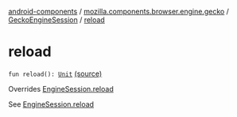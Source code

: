 [android-components](../../index.md) / [mozilla.components.browser.engine.gecko](../index.md) / [GeckoEngineSession](index.md) / [reload](./reload.md)

# reload

`fun reload(): `[`Unit`](https://kotlinlang.org/api/latest/jvm/stdlib/kotlin/-unit/index.html) [(source)](https://github.com/mozilla-mobile/android-components/blob/master/components/browser/engine-gecko-beta/src/main/java/mozilla/components/browser/engine/gecko/GeckoEngineSession.kt#L128)

Overrides [EngineSession.reload](../../mozilla.components.concept.engine/-engine-session/reload.md)

See [EngineSession.reload](../../mozilla.components.concept.engine/-engine-session/reload.md)

